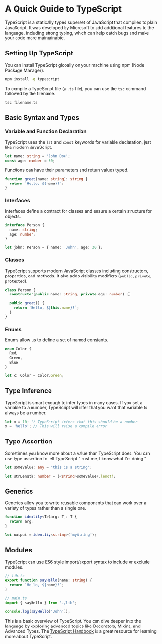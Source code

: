 # A Quick Guide to TypeScript

TypeScript is a statically typed superset of JavaScript that compiles to plain JavaScript. It was developed by Microsoft to add additional features to the language, including strong typing, which can help catch bugs and make your code more maintainable.

## Setting Up TypeScript

You can install TypeScript globally on your machine using npm (Node Package Manager).

```bash
npm install -g typescript
```

To compile a TypeScript file (a `.ts` file), you can use the `tsc` command followed by the filename.

```bash
tsc filename.ts
```


## Basic Syntax and Types

### Variable and Function Declaration

TypeScript uses the `let` and `const` keywords for variable declaration, just like modern JavaScript.

```typescript
let name: string = 'John Doe';
const age: number = 30;
```

Functions can have their parameters and return values typed.

```typescript
function greet(name: string): string {
  return `Hello, ${name}!`;
}
```

### Interfaces

Interfaces define a contract for classes and ensure a certain structure for objects.

```typescript
interface Person {
  name: string;
  age: number;
}

let john: Person = { name: 'John', age: 30 };
```

### Classes

TypeScript supports modern JavaScript classes including constructors, properties, and methods. It also adds visibility modifiers (`public`, `private`, `protected`).

```typescript
class Person {
  constructor(public name: string, private age: number) {}

  public greet() {
    return `Hello, ${this.name}!`;
  }
}
```

### Enums

Enums allow us to define a set of named constants.

```typescript
enum Color {
  Red,
  Green,
  Blue
}

let c: Color = Color.Green;
```

## Type Inference

TypeScript is smart enough to infer types in many cases. If you set a variable to a number, TypeScript will infer that you want that variable to always be a number.

```typescript
let x = 10; // TypeScript infers that this should be a number
x = 'hello'; // This will raise a compile error
```

## Type Assertion

Sometimes you know more about a value than TypeScript does. You can use type assertion to tell TypeScript "trust me, I know what I'm doing."

```typescript
let someValue: any = "this is a string";

let strLength: number = (<string>someValue).length;
```

## Generics

Generics allow you to write reusable components that can work over a variety of types rather than a single one.

```typescript
function identity<T>(arg: T): T {
  return arg;
}

let output = identity<string>("myString");
```

## Modules

TypeScript can use ES6 style import/export syntax to include or exclude modules.

```typescript
// lib.ts
export function sayHello(name: string) {
  return `Hello, ${name}!`;
}

// main.ts
import { sayHello } from './lib';

console.log(sayHello('John'));
```

This is a basic overview of TypeScript. You can dive deeper into the language by exploring advanced topics like Decorators, Mixins, and Advanced Types. The [TypeScript Handbook](https://www.typescriptlang.org/docs/handbook/intro.html) is a great resource for learning more about TypeScript.
